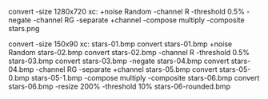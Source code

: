 convert -size 1280x720 xc: +noise Random -channel R -threshold 0.5% -negate -channel RG -separate +channel -compose multiply -composite stars.png

convert -size 150x90 xc: stars-01.bmp
convert stars-01.bmp +noise Random stars-02.bmp
convert stars-02.bmp -channel R -threshold 0.5% stars-03.bmp
convert stars-03.bmp -negate stars-04.bmp
convert stars-04.bmp -channel RG -separate +channel stars-05.bmp
convert stars-05-0.bmp stars-05-1.bmp -compose multiply -composite stars-06.bmp
convert stars-06.bmp -resize 200% -threshold 10% stars-06-rounded.bmp


